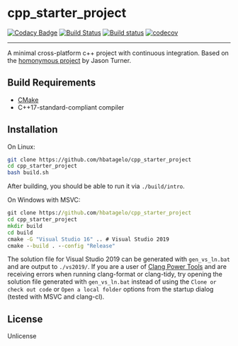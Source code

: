 # cpp_starter_project

[![Codacy Badge](https://api.codacy.com/project/badge/Grade/700a7eed3d8340acbbeb7a495c123a33)](https://app.codacy.com/app/hbatagelo/cpp_starter_project?utm_source=github.com&utm_medium=referral&utm_content=hbatagelo/cpp_starter_project&utm_campaign=Badge_Grade_Dashboard) [![Build Status](https://travis-ci.org/hbatagelo/cpp_starter_project.svg?branch=master)](https://travis-ci.org/hbatagelo/cpp_starter_project) [![Build status](https://ci.appveyor.com/api/projects/status/66fs8jswu3760qak?svg=true)](https://ci.appveyor.com/project/hbatagelo/cpp-starter-project) [![codecov](https://codecov.io/gh/hbatagelo/cpp_starter_project/branch/master/graph/badge.svg)](https://codecov.io/gh/hbatagelo/cpp_starter_project)

---------
A minimal cross-platform c++ project with continuous integration. Based on the [homonymous project](https://github.com/lefticus/cpp_starter_project) by Jason Turner.

## Build Requirements

  * [CMake](https://cmake.org)
  * C++17-standard-compliant compiler

## Installation

On Linux:

```sh
git clone https://github.com/hbatagelo/cpp_starter_project
cd cpp_starter_project
bash build.sh
```

After building, you should be able to run it via `./build/intro`.

On Windows with MSVC:

```bat
git clone https://github.com/hbatagelo/cpp_starter_project
cd cpp_starter_project
mkdir build
cd build
cmake -G "Visual Studio 16" .. # Visual Studio 2019
cmake --build . --config "Release"
```

The solution file for Visual Studio 2019 can be generated with `gen_vs_ln.bat` and are output to `./vs2019/`. If you are a user of [Clang Power Tools](https://clangpowertools.com/download.html) and are receiving errors when running clang-format or clang-tidy, try opening the solution file generated with `gen_vs_ln.bat` instead of using the `Clone or check out code` or `Open a local folder` options from the startup dialog (tested with MSVC and clang-cl).

## License

Unlicense
